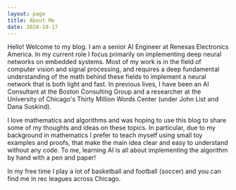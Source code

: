 ```yaml
---
layout: page
title: About Me
date: 2020-10-17
---
```


Hello! Welcome to my blog. I am a senior AI Engineer at Renesas Electronics America. In my current role I focus primarily on implementing deep neural networks on embedded systems. 
Most of my work is in the field of computer vision and signal processing, and requires a deep fundamental understanding of the math behind these fields to implement a neural network that is both light and fast.
In previous lives, I have been an AI Consultant at the Boston Consulting Group and a researcher at the University of Chicago's Thirty Million Words Center (under John List and Dana Suskind). 

I love mathematics and algorithms and was hoping to use this blog to share some of my thoughts and ideas on these 
topics.  In particular, due to my background in mathematics I prefer to teach myself using small toy examples and proofs, that make the main idea clear and easy to understand without any code. To me, learning AI is all about implementing the algorithm by hand 
with a pen and paper! 

In my free time I play a lot of basketball and football (soccer) and you can find me in rec leagues across Chicago. 


